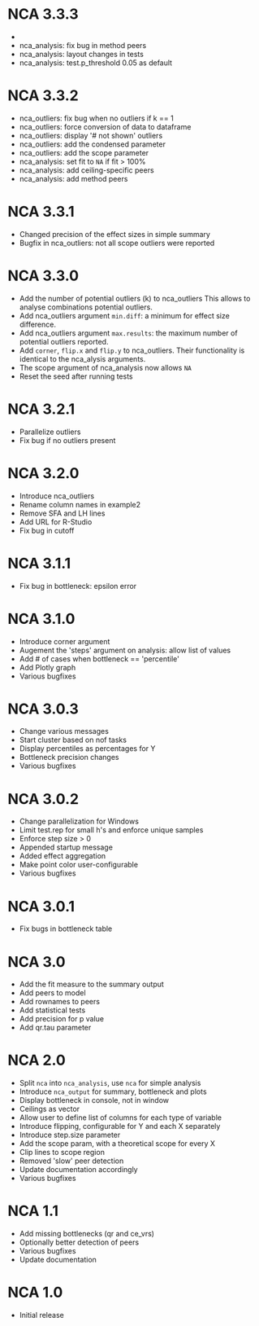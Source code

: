 # NCA 3.3.3
- 
- nca_analysis: fix bug in method peers
- nca_analysis: layout changes in tests
- nca_analysis: test.p_threshold 0.05 as default   

# NCA 3.3.2

- nca_outliers: fix bug when no outliers if k == 1
- nca_outliers: force conversion of data to dataframe
- nca_outliers: display '# not shown' outliers
- nca_outliers: add the condensed parameter
- nca_outliers: add the scope parameter
- nca_analysis: set fit to `NA` if fit > 100%
- nca_analysis: add ceiling-specific peers
- nca_analysis: add method peers

# NCA 3.3.1

- Changed precision of the effect sizes in simple summary
- Bugfix in nca_outliers: not all scope outliers were reported

# NCA 3.3.0

- Add the number of potential outliers (k) to nca_outliers
  This allows to analyse combinations potential outliers.
- Add nca_outliers argument `min.diff`: a minimum for effect size difference.
- Add nca_outliers argument `max.results`: the maximum number of potential
  outliers reported.
- Add `corner`, `flip.x` and `flip.y` to nca_outliers.
  Their functionality is identical to the nca_alysis arguments.
- The scope argument of nca_analysis now allows `NA`
- Reset the seed after running tests

# NCA 3.2.1

- Parallelize outliers
- Fix bug if no outliers present

# NCA 3.2.0

- Introduce nca_outliers
- Rename column names in example2
- Remove SFA and LH lines
- Add URL for R-Studio
- Fix bug in cutoff

# NCA 3.1.1

- Fix bug in bottleneck: epsilon error

# NCA 3.1.0

- Introduce corner argument
- Augement the 'steps' argument on analysis: allow list of values
- Add # of cases when bottleneck == 'percentile'
- Add Plotly graph
- Various bugfixes

# NCA 3.0.3

- Change various messages
- Start cluster based on nof tasks
- Display percentiles as percentages for Y
- Bottleneck precision changes
- Various bugfixes

# NCA 3.0.2

- Change parallelization for Windows
- Limit test.rep for small h's and enforce unique samples
- Enforce step size > 0
- Appended startup message
- Added effect aggregation
- Make point color user-configurable
- Various bugfixes

# NCA 3.0.1

- Fix bugs in bottleneck table

# NCA 3.0

- Add the fit measure to the summary output
- Add peers to model
- Add rownames to peers
- Add statistical tests
- Add precision for p value
- Add qr.tau parameter

# NCA 2.0

- Split `nca` into `nca_analysis`, use `nca` for simple analysis
- Introduce `nca_output` for summary, bottleneck and plots
- Display bottleneck in console, not in window
- Ceilings as vector
- Allow user to define list of columns for each type of variable
- Introduce flipping, configurable for Y and each X separately
- Introduce step.size parameter
- Add the scope param, with a theoretical scope for every X
- Clip lines to scope region
- Removed 'slow' peer detection
- Update documentation accordingly
- Various bugfixes

# NCA 1.1

- Add missing bottlenecks (qr and ce_vrs)
- Optionally better detection of peers
- Various bugfixes
- Update documentation

# NCA 1.0

- Initial release
